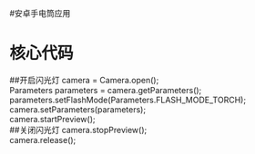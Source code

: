 #安卓手电筒应用

# 核心代码
##开启闪光灯
		camera = Camera.open();<br>
		Parameters parameters = camera.getParameters();<br>
		parameters.setFlashMode(Parameters.FLASH_MODE_TORCH);<br>
		camera.setParameters(parameters);<br>
		camera.startPreview();<br>
##关闭闪光灯
		camera.stopPreview();<br>
		camera.release();<br>

